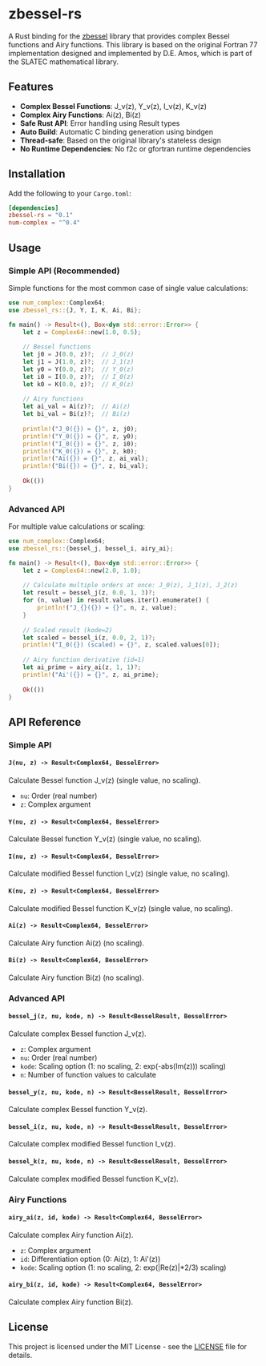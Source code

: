 # zbessel-rs

A Rust binding for the [zbessel](https://github.com/jpcima/zbessel) library that provides complex Bessel functions and Airy functions. This library is based on the original Fortran 77 implementation designed and implemented by D.E. Amos, which is part of the SLATEC mathematical library.

## Features

- **Complex Bessel Functions**: J_ν(z), Y_ν(z), I_ν(z), K_ν(z)
- **Complex Airy Functions**: Ai(z), Bi(z)
- **Safe Rust API**: Error handling using Result types
- **Auto Build**: Automatic C binding generation using bindgen
- **Thread-safe**: Based on the original library's stateless design
- **No Runtime Dependencies**: No f2c or gfortran runtime dependencies

## Installation

Add the following to your `Cargo.toml`:

```toml
[dependencies]
zbessel-rs = "0.1"
num-complex = "^0.4"
```

## Usage

### Simple API (Recommended)

Simple functions for the most common case of single value calculations:

```rust
use num_complex::Complex64;
use zbessel_rs::{J, Y, I, K, Ai, Bi};

fn main() -> Result<(), Box<dyn std::error::Error>> {
    let z = Complex64::new(1.0, 0.5);
    
    // Bessel functions
    let j0 = J(0.0, z)?;  // J_0(z)
    let j1 = J(1.0, z)?;  // J_1(z)
    let y0 = Y(0.0, z)?;  // Y_0(z)
    let i0 = I(0.0, z)?;  // I_0(z)
    let k0 = K(0.0, z)?;  // K_0(z)
    
    // Airy functions
    let ai_val = Ai(z)?;  // Ai(z)
    let bi_val = Bi(z)?;  // Bi(z)
    
    println!("J_0({}) = {}", z, j0);
    println!("Y_0({}) = {}", z, y0);
    println!("I_0({}) = {}", z, i0);
    println!("K_0({}) = {}", z, k0);
    println!("Ai({}) = {}", z, ai_val);
    println!("Bi({}) = {}", z, bi_val);
    
    Ok(())
}
```

### Advanced API

For multiple value calculations or scaling:

```rust
use num_complex::Complex64;
use zbessel_rs::{bessel_j, bessel_i, airy_ai};

fn main() -> Result<(), Box<dyn std::error::Error>> {
    let z = Complex64::new(2.0, 1.0);
    
    // Calculate multiple orders at once: J_0(z), J_1(z), J_2(z)
    let result = bessel_j(z, 0.0, 1, 3)?;
    for (n, value) in result.values.iter().enumerate() {
        println!("J_{}({}) = {}", n, z, value);
    }
    
    // Scaled result (kode=2)
    let scaled = bessel_i(z, 0.0, 2, 1)?;
    println!("I_0({}) (scaled) = {}", z, scaled.values[0]);
    
    // Airy function derivative (id=1)
    let ai_prime = airy_ai(z, 1, 1)?;
    println!("Ai'({}) = {}", z, ai_prime);
    
    Ok(())
}
```

## API Reference

### Simple API

#### `J(nu, z) -> Result<Complex64, BesselError>`
Calculate Bessel function J_ν(z) (single value, no scaling).

- `nu`: Order (real number)
- `z`: Complex argument

#### `Y(nu, z) -> Result<Complex64, BesselError>`
Calculate Bessel function Y_ν(z) (single value, no scaling).

#### `I(nu, z) -> Result<Complex64, BesselError>`
Calculate modified Bessel function I_ν(z) (single value, no scaling).

#### `K(nu, z) -> Result<Complex64, BesselError>`
Calculate modified Bessel function K_ν(z) (single value, no scaling).

#### `Ai(z) -> Result<Complex64, BesselError>`
Calculate Airy function Ai(z) (no scaling).

#### `Bi(z) -> Result<Complex64, BesselError>`
Calculate Airy function Bi(z) (no scaling).

### Advanced API

#### `bessel_j(z, nu, kode, n) -> Result<BesselResult, BesselError>`
Calculate complex Bessel function J_ν(z).

- `z`: Complex argument
- `nu`: Order (real number)
- `kode`: Scaling option (1: no scaling, 2: exp(-abs(Im(z))) scaling)
- `n`: Number of function values to calculate

#### `bessel_y(z, nu, kode, n) -> Result<BesselResult, BesselError>`
Calculate complex Bessel function Y_ν(z).

#### `bessel_i(z, nu, kode, n) -> Result<BesselResult, BesselError>`
Calculate complex modified Bessel function I_ν(z).

#### `bessel_k(z, nu, kode, n) -> Result<BesselResult, BesselError>`
Calculate complex modified Bessel function K_ν(z).

### Airy Functions

#### `airy_ai(z, id, kode) -> Result<Complex64, BesselError>`
Calculate complex Airy function Ai(z).

- `z`: Complex argument
- `id`: Differentiation option (0: Ai(z), 1: Ai'(z))
- `kode`: Scaling option (1: no scaling, 2: exp(|Re(z)|*2/3) scaling)

#### `airy_bi(z, id, kode) -> Result<Complex64, BesselError>`
Calculate complex Airy function Bi(z).

## License

This project is licensed under the MIT License - see the [LICENSE](LICENSE) file for details. 